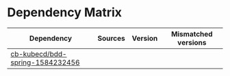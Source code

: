 # Dependency Matrix

Dependency | Sources | Version | Mismatched versions
---------- | ------- | ------- | -------------------
[cb-kubecd/bdd-spring-1584232456](https://github.com/cb-kubecd/bdd-spring-1584232456.git) |  | []() | 
